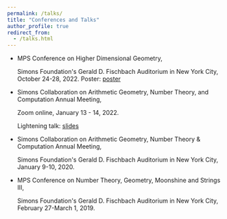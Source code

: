 ```yaml
---
permalink: /talks/
title: "Conferences and Talks"
author_profile: true
redirect_from:
  - /talks.html
---
```

  * MPS Conference on Higher Dimensional Geometry,
   
    Simons Foundation's Gerald D. Fischbach Auditorium in New York City, October 24-28, 2022.
    Poster: [poster](https://kaiqi-yang1994.github.io/files/SimonshigherGeo2022/Equivariant_birational_geometry_of_linear_action.pdf)
  * Simons Collaboration on Arithmetic Geometry, Number Theory, and Computation Annual Meeting,

    Zoom online, January 13 - 14, 2022.
    
    Lightening talk: [slides](https://kaiqi-yang1994.github.io/files/Simons2022/Simons_2022_presentation_Equivariant_Burnside_groups.pdf)
  * Simons Collaboration on Arithmetic Geometry, Number Theory & Computation Annual Meeting,

    Simons Foundation's Gerald D. Fischbach Auditorium in New York City, January 9-10, 2020.
  * MPS Conference on Number Theory, Geometry, Moonshine and Strings III,
  
    Simons Foundation's Gerald D. Fischbach Auditorium in New York City, February 27-March 1, 2019.


